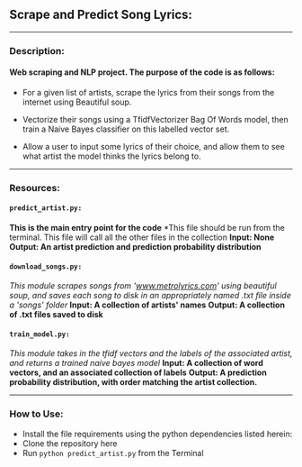 ## Scrape and Predict Song Lyrics:
---
### Description:
#### Web scraping and NLP project. The purpose of the code is as follows:

* For a given list of artists, scrape the lyrics from their songs from the internet using Beautiful soup.

* Vectorize their songs using a TfidfVectorizer Bag Of Words model, then train a Naive Bayes classifier on this labelled vector set.

* Allow a user to input some lyrics of their choice, and allow them to see what artist the model thinks the lyrics belong to.
---
### Resources:

#### `predict_artist.py:`
**This is the main entry point for the code**
*This file should be run from the terminal. This file will call all the other files in the collection
**Input: None**
**Output: An artist prediction and prediction probability distribution**

#### `download_songs.py:`
*This module scrapes songs from 'www.metrolyrics.com' using beautiful soup, and saves each song to disk in an appropriately named .txt file inside a 'songs' folder*
**Input: A collection of artists' names**
**Output: A collection of .txt files saved to disk**

#### `train_model.py:`
*This module takes in the tfidf vectors and the labels of the associated artist, and returns a trained naive bayes model*
**Input:  A collection of word vectors, and an associated collection of labels**
**Output: A prediction probability distribution, with order matching the artist collection.**

---
### How to Use:

* Install the file requirements using the python dependencies listed herein:
* Clone the repository here
* Run `python predict_artist.py` from the Terminal
